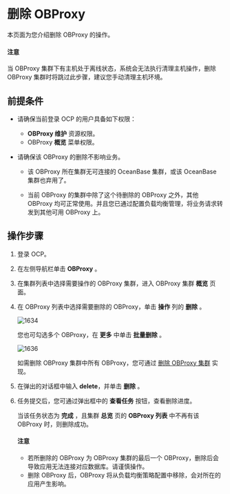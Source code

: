 # 删除 OBProxy

本页面为您介绍删除 OBProxy 的操作。

<main id="notice" type='notice'>
<h4>注意</h4>
<p>当 OBProxy 集群下有主机处于离线状态，系统会无法执行清理主机操作，删除 OBProxy 集群时将跳过此步骤，建议您手动清理主机环境。</p>
</main>

## 前提条件

* 请确保当前登录 OCP 的用户具备如下权限：

  * **OBProxy 维护** 资源权限。
  * OBProxy **概览** 菜单权限。

* 请确保该 OBProxy 的删除不影响业务。

  * 该 OBProxy 所在集群无可连接的 OceanBase 集群，或该 OceanBase 集群也弃用了。

  * 当前 OBProxy 的集群中除了这个待删除的 OBProxy 之外，其他 OBProxy 均可正常使用。并且您已通过配置负载均衡管理，将业务请求转发到其他可用 OBProxy 上。

## 操作步骤

1. 登录 OCP。

2. 在左侧导航栏单击 **OBProxy** 。

3. 在集群列表中选择需要操作的 OBProxy 集群，进入 OBProxy 集群 **概览** 页面。

4. 在 OBProxy 列表中选择需要删除的 OBProxy，单击 **操作** 列的 **删除** 。

   ![1634](https://obbusiness-private.oss-cn-shanghai.aliyuncs.com/doc/img/ocp/422/%E5%88%A0%E9%99%A4obproxy.png)

   您也可勾选多个 OBProxy，在 **更多** 中单击 **批量删除** 。

   ![1636](https://obbusiness-private.oss-cn-shanghai.aliyuncs.com/doc/img/ocp/422/%E6%89%B9%E9%87%8F%E5%88%A0%E9%99%A4obproxy.png)

   如需删除 OBProxy 集群中所有 OBProxy，您可通过 [删除 OBProxy 集群](../300.manage-a-obproxy-cluster/500.delete-an-obproxy-cluster.md) 实现。

5. 在弹出的对话框中输入 **delete**，并单击 **删除** 。

6. 任务提交后，您可通过弹出框中的 **查看任务** 按钮，查看删除进度。

   当该任务状态为 **完成** ，且集群 **总览** 页的 **OBProxy 列表** 中不再有该 OBProxy 时，则删除成功。

   <main id="notice" type='alert'>
   <h4>注意</h4>
   <p><ul><li>若所删除的 OBProxy 为 OBProxy 集群的最后一个 OBProxy，删除后会导致应用无法连接对应数据库。请谨慎操作。</li><li>删除 OBProxy 后，OBProxy 将从负载均衡策略配置中移除，会对所在的应用产生影响。</li></p>
   </main>
